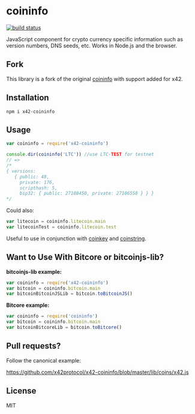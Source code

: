 coininfo
========

[![build status](https://api.travis-ci.org/cryptocoinjs/coininfo.svg)](http://travis-ci.org/cryptocoinjs/coininfo)

JavaScript component for crypto currency specific information such as version numbers, DNS seeds, etc.
Works in Node.js and the browser.


Fork
----

This library is a fork of the original [coininfo](https://github.com/cryptocoinjs/coininfo) with support added for x42.


Installation
------------

    npm i x42-coininfo


Usage
-----

```js
var coininfo = require('x42-coininfo')

console.dir(coininfo('LTC')) //use LTC-TEST for testnet
// =>
/*
{ versions:
   { public: 48,
     private: 176,
     scripthash: 5,
     bip32: { public: 27108450, private: 27106558 } } }
*/
```

Could also:

```js
var litecoin = coininfo.litecoin.main
var litecoinTest = coininfo.litecoin.test
```

Useful to use in conjunction with [coinkey](https://github.com/cryptocoinjs/coinkey) and [coinstring](https://github.com/cryptocoinjs/coinstring).


Want to Use With Bitcore or bitcoinjs-lib?
-----------------------------------------

**bitcoinjs-lib example:**

```js
var coininfo = require('x42-coininfo')
var bitcoin = coininfo.bitcoin.main
var bitcoinBitcoinJSLib = bitcoin.toBitcoinJS()
```

**Bitcore example:**

```js
var coininfo = require('coininfo')
var bitcoin = coininfo.bitcoin.main
var bitcoinBitcoreLib = bitcoin.toBitcore()
```


Pull requests?
--------------

Follow the canonical example:

https://github.com/x42protocol/x42-coininfo/blob/master/lib/coins/x42.js


License
-------

MIT
